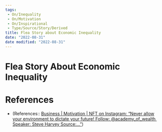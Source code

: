 ```yaml
---
tags:
 - On/Inequality
 - On/Motivation
 - On/Inspirational
 - Type/Source/Story/Derived
title: Flea Story about Economic Inequality
date: "2022-08-31"
date modified: "2022-08-31"
---
```


# Flea Story About Economic Inequality

# References
- (References:: [Business | Motivation | NFT on Instagram: “Never allow your environment to dictate your future! Follow: @academy\_of\_wealth ⁣ Speaker: Steve Harvey Source:…”](https://www.instagram.com/reel/Cg7Fww-FrU_/))
